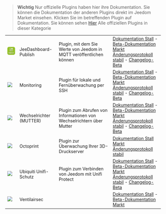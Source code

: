 
>**Wichtig**
>Nur offizielle Plugins haben hier ihre Dokumentation. Sie können die Dokumentation der anderen Plugins direkt im Jeedom Market einsehen. Klicken Sie im betreffenden Plugin auf Dokumentation.
>Sie können sehen [Hier](https://market.jeedom.com/index.php?v=d&p=market&type=plugin&categorie=monitoring) Alle offiziellen Plugins in dieser Kategorie


| | | | |
|--- | --- | --- | ---|
|<img src="jeeDashboardPublish/jeeDashboardPublish_icon.png" class="pluginLogo" width="100" />|JeeDashboard-Publish|Plugin, mit dem Sie Werte von Jeedom in MQTT veröffentlichen können|[Dokumentation Stall](jeeDashboardPublish/index.md) - [Beta-Dokumentation](jeeDashboardPublish/beta/index.md)<br/>[Markt](https://market.jeedom.com/index.php?v=d&p=market_display&id=4482)<br/>[Änderungsprotokoll stabil](jeeDashboardPublish/changelog.md) - [Changelog-Beta](jeeDashboardPublish/beta/changelog.md)|
|<img src="monitoring2/monitoring2_icon.png" class="pluginLogo" width="100" />|Monitoring|Plugin für lokale und Fernüberwachung per SSH|[Dokumentation Stall](monitoring2/index.md) - [Beta-Dokumentation](monitoring2/beta/index.md)<br/>[Markt](https://market.jeedom.com/index.php?v=d&p=market_display&id=3317)<br/>[Änderungsprotokoll stabil](monitoring2/changelog.md) - [Changelog-Beta](monitoring2/beta/changelog.md)|
|<img src="nut/nut_icon.png" class="pluginLogo" width="100" />|Wechselrichter (MUTTER)|Plugin zum Abrufen von Informationen von Wechselrichtern über Mutter|[Dokumentation Stall](nut/index.md) - [Beta-Dokumentation](nut/beta/index.md)<br/>[Markt](https://market.jeedom.com/index.php?v=d&p=market_display&id=1500)<br/>[Änderungsprotokoll stabil](nut/changelog.md) - [Changelog-Beta](nut/beta/changelog.md)|
|<img src="octoprint/octoprint_icon.png" class="pluginLogo" width="100" />|Octoprint|Plugin zur Überwachung Ihrer 3D-Druckserver|[Dokumentation Stall](octoprint/index.md)<br/>[Markt](https://market.jeedom.com/index.php?v=d&p=market_display&id=3295)<br/>[Änderungsprotokoll stabil](octoprint/changelog.md)|
|<img src="unifiprotect/unifiprotect_icon.png" class="pluginLogo" width="100" />|Ubiquiti Unifi-Schutz|Plugin zum Verbinden von Jeedom mit Unifi Protect|[Dokumentation Stall](unifiprotect/index.md) - [Beta-Dokumentation](unifiprotect/beta/index.md)<br/>[Markt](https://market.jeedom.com/index.php?v=d&p=market_display&id=4188)<br/>[Änderungsprotokoll stabil](unifiprotect/changelog.md) - [Changelog-Beta](unifiprotect/beta/changelog.md)|
|<img src="ventilairsec/ventilairsec_icon.png" class="pluginLogo" width="100" />|Ventilairsec||[Dokumentation Stall](ventilairsec/index.md) - [Beta-Dokumentation](ventilairsec/beta/index.md)<br/>[Markt](https://market.jeedom.com/index.php?v=d&p=market_display&id=3895)|
